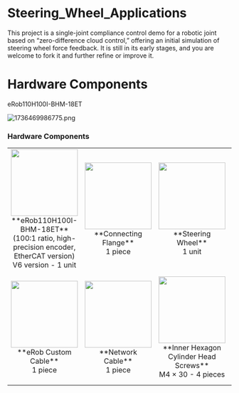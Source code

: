 # Steering_Wheel_Applications
This project is a single-joint compliance control demo for a robotic joint based on “zero-difference cloud control,” offering an initial simulation of steering wheel force feedback. It is still in its early stages, and you are welcome to fork it and further refine or improve it.


# Hardware Components
eRob110H100I-BHM-18ET

![1736469986775.png](https://cdn-fusion.imgcdn.store/i/2025/23509ce5bc056e5d.png)

### Hardware Components

<table>
  <tr>
    <td align="center">
      <img src="https://cdn-fusion.imgcdn.store/i/2025/23509ce5bc056e5d.png" width="150"><br>
      **eRob110H100I-BHM-18ET**<br>
      (100:1 ratio, high-precision encoder, EtherCAT version)<br>
      V6 version - 1 unit
    </td>
    <td align="center">
      <img src="https://cdn-fusion.imgcdn.store/i/2025/79058aa55b24f3f5.png" width="150"/><br>
      **Connecting Flange**<br>
      1 piece
    </td>
    <td align="center">
      <img src="https://cdn-fusion.imgcdn.store/i/2025/75da95701bb55b7f.png" width="150"/><br>
      **Steering Wheel**<br>
      1 unit
    </td>
    <td align="center">
      <img src="https://cdn-fusion.imgcdn.store/i/2025/351a309457a541c5.png" width="150"><br>
      **ePower Power Supply**<br>
      1 unit
    </td>
  </tr>
  <tr>
    <td align="center">
      <img src="https://cdn-fusion.imgcdn.store/i/2025/0afd86a3dc2ecafd.png"  width="150"><br>
      **eRob Custom Cable**<br>
      1 piece
    </td>
    <td align="center">
      <img src="https://cdn-fusion.imgcdn.store/i/2025/75ccbb54d55243be.png"  width="150"><br>
      **Network Cable**<br>
      1 piece
    </td>
    <td align="center">
      <img src="https://cdn-fusion.imgcdn.store/i/2025/90970a17c3a9423a.png" width="150"><br>
      **Inner Hexagon Cylinder Head Screws**<br>
      M4 × 30 - 4 pieces
    </td>
    <td align="center">
      <img src="https://cdn-fusion.imgcdn.store/i/2025/54f3a5929d34a501.png" width="150"><br>
      **Inner Hexagon Countersunk Head Screws**<br>
      M5 × 20 - 10 pieces
    </td>
  </tr>
</table>


